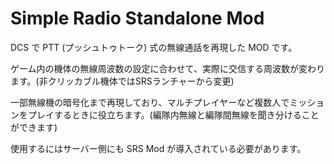 # Simple Radio Standalone Mod

DCS で PTT (プッシュトゥトーク) 式の無線通話を再現した MOD です。

ゲーム内の機体の無線周波数の設定に合わせて、実際に交信する周波数が変わります。(非クリッカブル機体ではSRSランチャーから変更)

一部無線機の暗号化まで再現しており、マルチプレイヤーなど複数人でミッションをプレイするときに役立ちます。(編隊内無線と編隊間無線を聞き分けることができます)

使用するにはサーバー側にも SRS Mod が導入されている必要があります。

